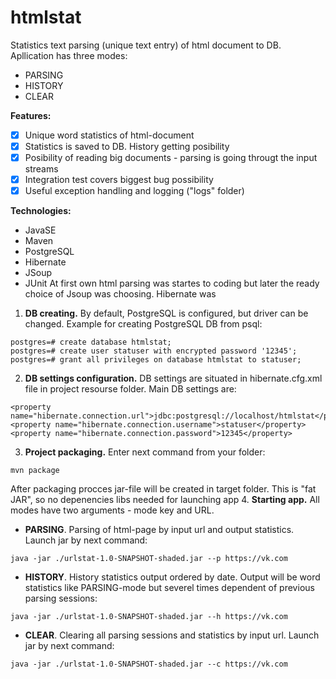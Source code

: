 # htmlstat
Statistics text parsing (unique text entry) of html document to DB. Apllication has three modes:
* PARSING
* HISTORY
* CLEAR

**Features:**
- [x] Unique word statistics of html-document
- [x] Statistics is saved to DB. History getting posibility
- [x] Posibility of reading big documents - parsing is going througt the input streams
- [x] Integration test covers biggest bug possibility
- [x] Useful exception handling and logging ("logs" folder)

**Technologies:**
- JavaSE
- Maven
- PostgreSQL
- Hibernate
- JSoup
- JUnit
At first own html parsing was startes to coding but later the ready choice of Jsoup was choosing. Hibernate was 

1. **DB creating.** By default, PostgreSQL is configured, but driver can be changed. Example for creating PostgreSQL DB from psql:
```
postgres=# create database htmlstat;
postgres=# create user statuser with encrypted password '12345';
postgres=# grant all privileges on database htmlstat to statuser;
```
2. **DB settings configuration.** DB settings are situated in hibernate.cfg.xml file in project resourse folder. Main DB settings are:
```
<property name="hibernate.connection.url">jdbc:postgresql://localhost/htmlstat</property>
<property name="hibernate.connection.username">statuser</property>
<property name="hibernate.connection.password">12345</property>
 ```
3. **Project packaging.** Enter next command from your folder:
```
mvn package
```
After packaging procces jar-file will be created in target folder. This is "fat JAR", so no depenencies libs needed for launching app
4. **Starting app.** All modes have two arguments - mode key and URL.
* **PARSING**. Parsing of html-page by input url and output statistics. Launch jar by next command:
```
java -jar ./urlstat-1.0-SNAPSHOT-shaded.jar --p https://vk.com
```
* **HISTORY**. History statistics output ordered by date. Output will be word statistics like PARSING-mode but severel times dependent of previous parsing sessions:
```
java -jar ./urlstat-1.0-SNAPSHOT-shaded.jar --h https://vk.com
```
* **CLEAR**. Clearing all parsing sessions and statistics by input url. Launch jar by next command:
```
java -jar ./urlstat-1.0-SNAPSHOT-shaded.jar --c https://vk.com
```
